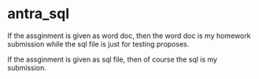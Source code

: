 # antra_sql

If the assginment is given as word doc, then the word doc is my homework submission while the sql file is just for testing proposes.

If the assginment is given as sql file, then of course the sql is my submission.
